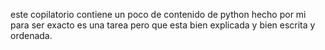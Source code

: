 este copilatorio contiene un poco de contenido de python hecho por mi para ser exacto es una tarea pero que esta bien explicada y bien escrita y ordenada.
